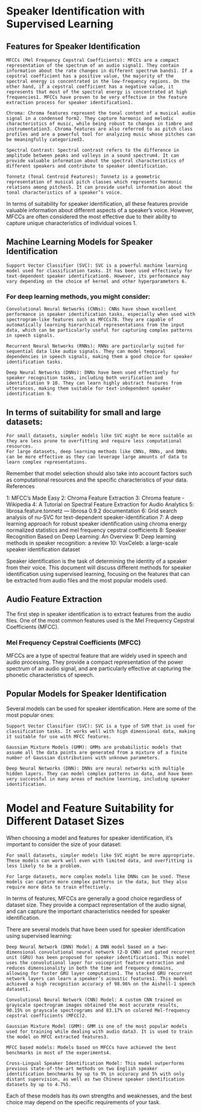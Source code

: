 # Speaker Identification with Supervised Learning


## Features for Speaker Identification

    MFCCs (Mel Frequency Cepstral Coefficients): MFCCs are a compact representation of the spectrum of an audio signal1. They contain information about the rate changes in different spectrum bands1. If a cepstral coefficient has a positive value, the majority of the spectral energy is concentrated in the low-frequency regions. On the other hand, if a cepstral coefficient has a negative value, it represents that most of the spectral energy is concentrated at high frequencies1. MFCCs have proven to be very effective in the feature extraction process for speaker identification1.

    Chroma: Chroma features represent the tonal content of a musical audio signal in a condensed form2. They capture harmonic and melodic characteristics of music, while being robust to changes in timbre and instrumentation3. Chroma features are also referred to as pitch class profiles and are a powerful tool for analyzing music whose pitches can be meaningfully categorized3.

    Spectral Contrast: Spectral contrast refers to the difference in amplitude between peaks and valleys in a sound spectrum4. It can provide valuable information about the spectral characteristics of different speakers and contribute to speaker identification.

    Tonnetz (Tonal Centroid Features): Tonnetz is a geometric representation of musical pitch classes which represents harmonic relations among pitches5. It can provide useful information about the tonal characteristics of a speaker’s voice.

In terms of suitability for speaker identification, all these features provide valuable information about different aspects of a speaker’s voice. However, MFCCs are often considered the most effective due to their ability to capture unique characteristics of individual voices 1.

## Machine Learning Models for Speaker Identification

    Support Vector Classifier (SVC): SVC is a powerful machine learning model used for classification tasks. It has been used effectively for text-dependent speaker identification6. However, its performance may vary depending on the choice of kernel and other hyperparameters 6.

### For deep learning methods, you might consider:

    Convolutional Neural Networks (CNNs): CNNs have shown excellent performance in speaker identification tasks, especially when used with spectrogram-like features such as MFCCs78. They are capable of automatically learning hierarchical representations from the input data, which can be particularly useful for capturing complex patterns in speech signals.

    Recurrent Neural Networks (RNNs): RNNs are particularly suited for sequential data like audio signals. They can model temporal dependencies in speech signals, making them a good choice for speaker identification tasks.

    Deep Neural Networks (DNNs): DNNs have been used effectively for speaker recognition tasks, including both verification and identification 9 10. They can learn highly abstract features from utterances, making them suitable for text-independent speaker identification 9.

## In terms of suitability for small and large datasets:

    For small datasets, simpler models like SVC might be more suitable as they are less prone to overfitting and require less computational resources.
    For large datasets, deep learning methods like CNNs, RNNs, and DNNs can be more effective as they can leverage large amounts of data to learn complex representations.

Remember that model selection should also take into account factors such as computational resources and the specific characteristics of your data.
References

1: MFCC’s Made Easy 2: Chroma Feature Extraction 3: Chroma feature - Wikipedia 4: A Tutorial on Spectral Feature Extraction for Audio Analytics 5: librosa.feature.tonnetz — librosa 0.9.2 documentation 6: Grid search analysis of nu-SVC for text-dependent speaker-identification 7: A deep learning approach for robust speaker identification using chroma energy normalized statistics and mel frequency cepstral coefficients 8: Speaker Recognition Based on Deep Learning: An Overview 9: Deep learning methods in speaker recognition: a review 10: VoxCeleb: a large-scale speaker identification dataset





















Speaker identification is the task of determining the identity of a speaker from their voice. This document will discuss different methods for speaker identification using supervised learning, focusing on the features that can be extracted from audio files and the most popular models used.

## Audio Feature Extraction

The first step in speaker identification is to extract features from the audio files. One of the most common features used is the Mel Frequency Cepstral Coefficients (MFCC).

### Mel Frequency Cepstral Coefficients (MFCC)

MFCCs are a type of spectral feature that are widely used in speech and audio processing. They provide a compact representation of the power spectrum of an audio signal, and are particularly effective at capturing the phonetic characteristics of speech.


## Popular Models for Speaker Identification

Several models can be used for speaker identification. Here are some of the most popular ones:

    Support Vector Classifier (SVC): SVC is a type of SVM that is used for classification tasks. It works well with high dimensional data, making it suitable for use with MFCC features.

    Gaussian Mixture Models (GMM): GMMs are probabilistic models that assume all the data points are generated from a mixture of a finite number of Gaussian distributions with unknown parameters.

    Deep Neural Networks (DNN): DNNs are neural networks with multiple hidden layers. They can model complex patterns in data, and have been very successful in many areas of machine learning, including speaker identification.

# Model and Feature Suitability for Different Dataset Sizes

When choosing a model and features for speaker identification, it’s important to consider the size of your dataset:

    For small datasets, simpler models like SVC might be more appropriate. These models can work well even with limited data, and overfitting is less likely to be a problem.

    For large datasets, more complex models like DNNs can be used. These models can capture more complex patterns in the data, but they also require more data to train effectively.

In terms of features, MFCCs are generally a good choice regardless of dataset size. They provide a compact representation of the audio signal, and can capture the important characteristics needed for speaker identification.


There are several models that have been used for speaker identification using supervised learning:

    Deep Neural Network (DNN) Model: A DNN model based on a two-dimensional convolutional neural network (2-D CNN) and gated recurrent unit (GRU) has been proposed for speaker identification1. This model uses the convolutional layer for voiceprint feature extraction and reduces dimensionality in both the time and frequency domains, allowing for faster GRU layer computation1. The stacked GRU recurrent network layers can learn a speaker’s acoustic features1. This model achieved a high recognition accuracy of 98.96% on the Aishell-1 speech dataset1.

    Convolutional Neural Network (CNN) Model: A custom CNN trained on grayscale spectrogram images obtained the most accurate results, 90.15% on grayscale spectrograms and 83.17% on colored Mel-frequency cepstral coefficients (MFCC)2.

    Gaussian Mixture Model (GMM): GMM is one of the most popular models used for training while dealing with audio data3. It is used to train the model on MFCC extracted features3.

    MFCC based models: Models based on MFCCs have achieved the best benchmarks in most of the experiments4.

    Cross-Lingual Speaker Identification Model: This model outperforms previous state-of-the-art methods on two English speaker identification benchmarks by up to 9% in accuracy and 5% with only distant supervision, as well as two Chinese speaker identification datasets by up to 4.7%5.

Each of these models has its own strengths and weaknesses, and the best choice may depend on the specific requirements of your task.
